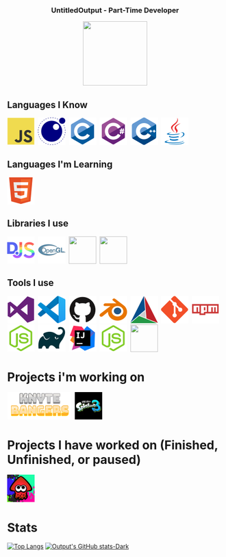 <div><center>
  <h3 align=center>UntitledOutput - Part-Time Developer</h3>
    <p align="center"><img src="https://avatars.githubusercontent.com/untitledoutput" height="150" width="150"></p>
</div></center>

## Languages I Know
<img src="https://github.com/devicons/devicon/blob/master/icons/javascript/javascript-original.svg" width="64" height="64"/>&nbsp;
<img src="https://github.com/devicons/devicon/blob/master/icons/lua/lua-plain.svg" width="64" height="64"/>&nbsp;
<img src="https://github.com/devicons/devicon/blob/master/icons/c/c-original.svg" width="64" height="64"/>&nbsp;
<img src="https://github.com/devicons/devicon/blob/master/icons/csharp/csharp-original.svg" width="64" height="64"/>&nbsp;
<img src="https://github.com/devicons/devicon/blob/master/icons/cplusplus/cplusplus-original.svg" width="64" height="64"/>&nbsp;
<img src="https://github.com/devicons/devicon/blob/master/icons/java/java-original.svg" width="64" height="64"/>&nbsp;

## Languages I'm Learning
<img src="https://github.com/devicons/devicon/blob/master/icons/html5/html5-original.svg" width="64" height="64"/>

## Libraries I use
<img src="https://github.com/devicons/devicon/blob/master/icons/discordjs/discordjs-original.svg" width="64" height="64"/>&nbsp;
<img src="https://github.com/devicons/devicon/blob/master/icons/opengl/opengl-original.svg" width="64" height="64"/>&nbsp;
<img src="https://devblogs.microsoft.com/directx/wp-content/uploads/sites/42/2020/03/ultimate.png" width="64" height="64"/>&nbsp;
<img src="https://github.com/raysan5/raylib/blob/master/logo/raylib_logo_animation.gif" width="64" height="64"/>&nbsp;

## Tools I use
<img src="https://github.com/devicons/devicon/blob/master/icons/visualstudio/visualstudio-plain.svg" width="64" height="64"/>&nbsp;
<img src="https://github.com/devicons/devicon/blob/master/icons/vscode/vscode-original.svg" width="64" height="64"/>&nbsp;
<img src="https://github.com/devicons/devicon/blob/master/icons/github/github-original.svg" width="64" height="64"/>&nbsp;
<img src="https://github.com/devicons/devicon/blob/master/icons/blender/blender-original.svg" width="64" height="64"/>&nbsp;
<img src="https://github.com/devicons/devicon/blob/master/icons/cmake/cmake-original.svg" width="64" height="64"/>&nbsp;
<img src="https://github.com/devicons/devicon/blob/master/icons/git/git-original.svg" width="64" height="64"/>&nbsp;
<img src="https://github.com/devicons/devicon/blob/master/icons/npm/npm-original-wordmark.svg" width="64" height="64"/>&nbsp;
<img src="https://github.com/devicons/devicon/blob/master/icons/nodejs/nodejs-original.svg" width="64" height="64"/>&nbsp;
<img src="https://github.com/devicons/devicon/blob/master/icons/gradle/gradle-plain.svg" width="64" height="64"/>&nbsp;
<img src="https://github.com/devicons/devicon/blob/master/icons/intellij/intellij-original.svg" width="64" height="64"/>&nbsp;
<img src="https://github.com/devicons/devicon/blob/master/icons/nodejs/nodejs-original.svg" width="64" height="64"/>&nbsp;
<img src="https://user-images.githubusercontent.com/79727016/209360269-bfc9ba78-9864-47f5-bb54-7c19d2d6ae38.png" width="64" height="64"/>&nbsp;

# Projects i'm working on

[<img src="res\logo-nopixel.png" width="150" height="64"/>](https://untitledoutput.github.io/knyte-bangers/)&nbsp;
[<img src="res\ec54d8566fa8afdb88b22e5684c0ab14.webp" width="64" height="64"/>](https://gamebanana.com/wips/70518)&nbsp;

# Projects I have worked on (Finished, Unfinished, or paused)

[<img src="res\twtIcon.png" width="64" height="64"/>]()&nbsp;

# Stats

[![Top Langs](https://github-readme-stats.vercel.app/api/top-langs/?username=untitledoutput&show_icons=true&theme=dark)](https://github.com/untitledoutput) [![Output's GitHub stats-Dark](https://github-readme-stats.vercel.app/api?username=untitledoutput&show_icons=true&theme=dark)](https://github.com/untitledoutput)
